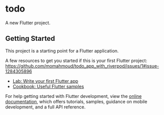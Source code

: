 # todo

A new Flutter project.

## Getting Started

This project is a starting point for a Flutter application.

A few resources to get you started if this is your first Flutter project:
https://github.com/momahmoud/todo_app_with_riverpod/issues/1#issue-1284305896

- [Lab: Write your first Flutter app](https://docs.flutter.dev/get-started/codelab)
- [Cookbook: Useful Flutter samples](https://docs.flutter.dev/cookbook)

For help getting started with Flutter development, view the
[online documentation](https://docs.flutter.dev/), which offers tutorials,
samples, guidance on mobile development, and a full API reference.
